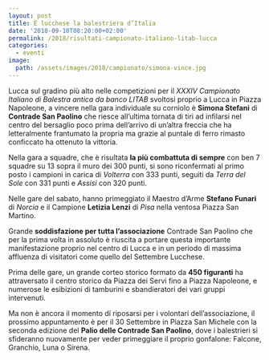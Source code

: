 ```yaml
---
layout: post
title: È lucchese la balestriera d’Italia
date: '2018-09-10T08:20:00+02:00'
permalink: /2018/risultati-campionato-italiano-litab-lucca
categories:
  - eventi
image:
  path: /assets/images/2018/campionato/simona-vince.jpg
---
```


Lucca sul gradino più alto nelle competizioni per il *XXXIV Campionato Italiano
di Balestra antica da banco LITAB* svoltosi proprio a Lucca in Piazza Napoleone,
a vincere nella gara individuale su corniolo è **Simona Stefani** di **Contrade
San Paolino** che riesce all’ultima tornata di tiri ad infilarsi nel centro del
bersaglio poco prima dell’arrivo di un’altra freccia che ha letteralmente
frantumato la propria ma grazie al puntale di ferro rimasto conficcato ha
ottenuto la vittoria.

<!-- more -->

Nella gara a squadre, che è risultata **la più combattuta di sempre** con ben 7
squadre su 13 sopra il muro dei 300 punti, si sono riconfermati al primo posto i
campioni in carica di *Volterra* con 333 punti, seguiti da *Terra del Sole* con
331 punti e *Assisi* con 320 punti.

Nelle gare del sabato, hanno primeggiato il Maestro d’Arme **Stefano Funari** di
*Norcia* e il Campione **Letizia Lenzi** di *Pisa* nella ventosa Piazza San
Martino.

Grande **soddisfazione per tutta l’associazione** Contrade San Paolino che per
la prima volta in assoluto è riuscita a portare questa importante manifestazione
proprio nel centro di Lucca e in un periodo di massima affluenza di visitatori
come quello del Settembre Lucchese.

Prima delle gare, un grande corteo storico formato da **450 figuranti** ha
attraversato il centro storico da Piazza dei Servi fino a Piazza Napoleone, e
numerose le esibizioni di tamburini e sbandieratori dei vari gruppi intervenuti.

Ma non è ancora il momento di riposarsi per i volontari dell’associazione, il
prossimo appuntamento è per il 30 Settembre in Piazza San Michele con la seconda
edizione del **Palio delle Contrade San Paolino**, dove i balestrieri si
sfideranno nuovamente per veder primeggiare il proprio gonfalone: Falcone,
Granchio, Luna o Sirena.
